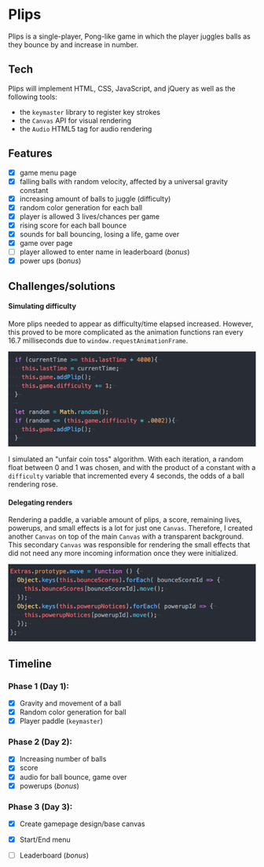 # Plips

Plips is a single-player, Pong-like game in which the player juggles balls as they bounce by and increase in number.

## Tech
Plips will implement HTML, CSS, JavaScript, and jQuery as well as the following tools:

  * the `keymaster` library to register key strokes
  * the `Canvas` API for visual rendering
  * the `Audio` HTML5 tag for audio rendering

## Features
- [X] game menu page
- [X] falling balls with random velocity, affected by a universal gravity constant
- [X] increasing amount of balls to juggle (difficulty)
- [X] random color generation for each ball
- [X] player is allowed 3 lives/chances per game
- [X] rising score for each ball bounce
- [X] sounds for ball bouncing, losing a life, game over
- [X] game over page
- [ ] player allowed to enter name in leaderboard (*bonus*)
- [X] power ups (*bonus*)

## Challenges/solutions

#### Simulating difficulty
More plips needed to appear as difficulty/time elapsed increased. However, this proved to be more complicated as the animation functions ran every 16.7 milliseconds due to `window.requestAnimationFrame`.

![image of difficulty](difficulty.png)

I simulated an "unfair coin toss" algorithm. With each iteration, a random float between 0 and 1 was chosen, and with the product of a constant with a `difficulty` variable that incremented every 4 seconds, the odds of a ball rendering rose.

#### Delegating renders
Rendering a paddle, a variable amount of plips, a score, remaining lives, powerups, and small effects is a lot for just one `Canvas`. Therefore, I created another `Canvas` on top of the main `Canvas` with a transparent background. This secondary `Canvas` was responsible for rendering the small effects that did not need any more incoming information once they were initialized.

![image of extras](extras.png)


## Timeline

### Phase 1 (Day 1):
- [X] Gravity and movement of a ball
- [X] Random color generation for ball
- [X] Player paddle (`keymaster`)

### Phase 2 (Day 2):
- [X] Increasing number of balls
- [X] score
- [X] audio for ball bounce, game over
- [X] powerups (*bonus*)

### Phase 3 (Day 3):
- [X] Create gamepage design/base canvas
- [X] Start/End menu
- [ ] Leaderboard (*bonus*)


<!-- -->
